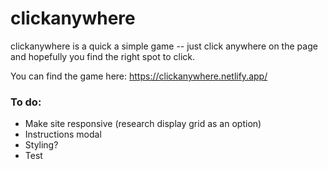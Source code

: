 # clickanywhere

clickanywhere is a quick a simple game -- just click anywhere on the page and hopefully you find the right spot to click.

You can find the game here: https://clickanywhere.netlify.app/

### To do:

* Make site responsive (research display grid as an option)
* Instructions modal
* Styling?
* Test

